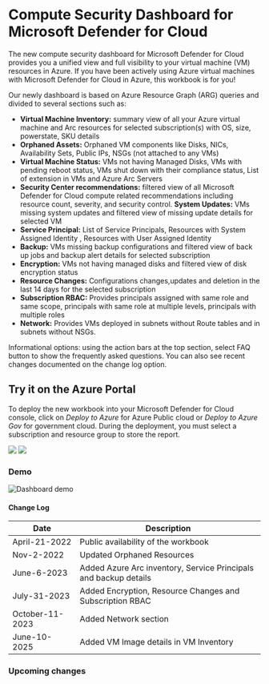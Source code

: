 # Compute Security Dashboard for Microsoft Defender for Cloud

The new compute security dashboard for Microsoft Defender for Cloud provides you a unified view and full visibility to your virtual machine (VM) resources in Azure. If you have been actively using Azure virtual machines with  Microsoft Defender for Cloud in Azure, this workbook is for you!

Our newly dashboard is based on Azure Resource Graph (ARG) queries and divided to several sections such as:

-	**Virtual Machine Inventory:** summary view of all your Azure virtual machine and Arc resources for selected subscription(s) with OS, size, powerstate, SKU details 
-	**Orphaned Assets:** Orphaned VM components like Disks, NICs, Availability Sets, Public IPs, NSGs (not attached to any VMs) 
-	**Virtual Machine Status:** VMs not having Managed Disks, VMs with pending reboot status, VMs shut down with their compliance status, List of extension in VMs and Azure Arc Servers 
-	**Security Center recommendations:** filtered view of all Microsoft Defender for Cloud compute related recommendations including resource count, severity, and security control. **System Updates:** VMs missing system updates and filtered view of missing update details for selected VM 
-	**Service Principal:** List of Service Principals, Resources with System Assigned Identity , Resources with User Assigned Identity
-	**Backup:** VMs missing backup configurations and filtered view of back up jobs and backup alert details for selected subscription
-	**Encryption:** VMs not having managed disks and filtered view of disk encryption status
-	**Resource Changes:**  Configurations changes,updates and deletion in the last 14 days for the selected subscription
-	**Subscription RBAC:** Provides principals assigned with same role and same scope, principals with same role at multiple levels, principals with multiple roles
-	**Network:** Provides VMs deployed in subnets without Route tables and in subnets without NSGs. 


Informational options: using the action bars at the top section, select FAQ button to show the frequently asked questions. You can also see recent changes documented on the change log option.

## Try it on the Azure Portal

To deploy the new workbook into your Microsoft Defender for Cloud console, click on *Deploy to Azure* for Azure Public cloud or *Deploy to Azure Gov* for government cloud.
During the deployment, you must select a subscription and resource group to store the report. 

<a href="https://portal.azure.com/#create/Microsoft.Template/uri/https%3A%2F%2Fraw.githubusercontent.com%2FITSec365%2FWorkbooks%2Fmain%2FComputeSecurityDashboard%2FComputeSecurityDashboardv5.1.json" target="_blank"><img src="https://aka.ms/deploytoazurebutton"/></a>
<a href="https://portal.azure.us/#create/Microsoft.Template/uri/https%3A%2F%2Fraw.githubusercontent.com%2FITSec365%2FWorkbooks%2Fmain%2FComputeSecurityDashboard%2FComputeSecurityDashboardv5.1.json" target="_blank"><img src="https://aka.ms/deploytoazuregovbutton"/></a>

### Demo
![Dashboard demo](./compsec.GIF)

#### Change Log 

|Date|Description|
|---|---|
|April-21-2022| Public availability of the workbook| 
|Nov-2-2022| Updated Orphaned Resources  | 
|June-6-2023| Added Azure Arc inventory, Service Principals and backup details  | 
|July-31-2023| Added Encryption, Resource Changes and Subscription RBAC  |
|October-11-2023| Added Network section  |
|June-10-2025| Added VM Image details in VM Inventory  |

### Upcoming changes


